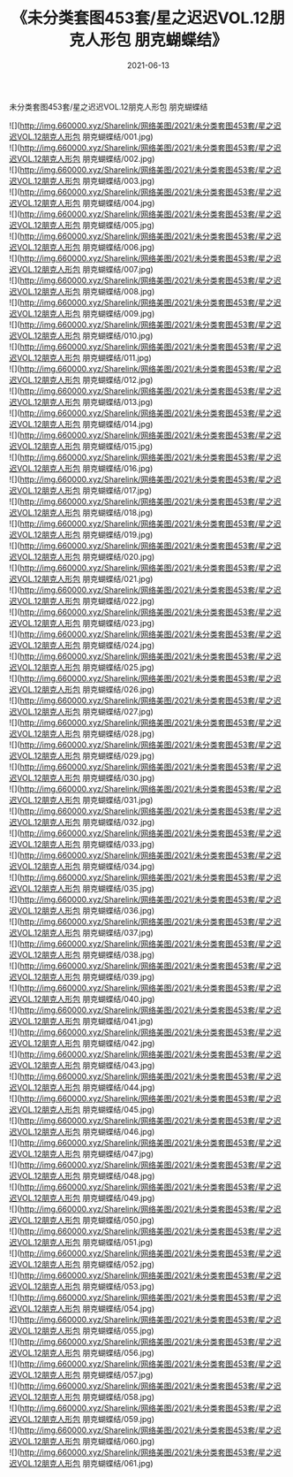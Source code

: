 ﻿---
layout: post
title:  《未分类套图453套/星之迟迟VOL.12朋克人形包 朋克蝴蝶结》
date:   2021-06-13
img: http://img.660000.xyz/Sharelink/网络美图/2021/未分类套图453套/星之迟迟VOL.12朋克人形包 朋克蝴蝶结/000.jpg
categories: [美女, 清纯, 唯美]
---

未分类套图453套/星之迟迟VOL.12朋克人形包 朋克蝴蝶结

 ![](http://img.660000.xyz/Sharelink/网络美图/2021/未分类套图453套/星之迟迟VOL.12朋克人形包 朋克蝴蝶结/001.jpg) <br>![](http://img.660000.xyz/Sharelink/网络美图/2021/未分类套图453套/星之迟迟VOL.12朋克人形包 朋克蝴蝶结/002.jpg) <br>![](http://img.660000.xyz/Sharelink/网络美图/2021/未分类套图453套/星之迟迟VOL.12朋克人形包 朋克蝴蝶结/003.jpg) <br>![](http://img.660000.xyz/Sharelink/网络美图/2021/未分类套图453套/星之迟迟VOL.12朋克人形包 朋克蝴蝶结/004.jpg) <br>![](http://img.660000.xyz/Sharelink/网络美图/2021/未分类套图453套/星之迟迟VOL.12朋克人形包 朋克蝴蝶结/005.jpg) <br>![](http://img.660000.xyz/Sharelink/网络美图/2021/未分类套图453套/星之迟迟VOL.12朋克人形包 朋克蝴蝶结/006.jpg) <br>![](http://img.660000.xyz/Sharelink/网络美图/2021/未分类套图453套/星之迟迟VOL.12朋克人形包 朋克蝴蝶结/007.jpg) <br>![](http://img.660000.xyz/Sharelink/网络美图/2021/未分类套图453套/星之迟迟VOL.12朋克人形包 朋克蝴蝶结/008.jpg) <br>![](http://img.660000.xyz/Sharelink/网络美图/2021/未分类套图453套/星之迟迟VOL.12朋克人形包 朋克蝴蝶结/009.jpg) <br>![](http://img.660000.xyz/Sharelink/网络美图/2021/未分类套图453套/星之迟迟VOL.12朋克人形包 朋克蝴蝶结/010.jpg) <br>![](http://img.660000.xyz/Sharelink/网络美图/2021/未分类套图453套/星之迟迟VOL.12朋克人形包 朋克蝴蝶结/011.jpg) <br>![](http://img.660000.xyz/Sharelink/网络美图/2021/未分类套图453套/星之迟迟VOL.12朋克人形包 朋克蝴蝶结/012.jpg) <br>![](http://img.660000.xyz/Sharelink/网络美图/2021/未分类套图453套/星之迟迟VOL.12朋克人形包 朋克蝴蝶结/013.jpg) <br>![](http://img.660000.xyz/Sharelink/网络美图/2021/未分类套图453套/星之迟迟VOL.12朋克人形包 朋克蝴蝶结/014.jpg) <br>![](http://img.660000.xyz/Sharelink/网络美图/2021/未分类套图453套/星之迟迟VOL.12朋克人形包 朋克蝴蝶结/015.jpg) <br>![](http://img.660000.xyz/Sharelink/网络美图/2021/未分类套图453套/星之迟迟VOL.12朋克人形包 朋克蝴蝶结/016.jpg) <br>![](http://img.660000.xyz/Sharelink/网络美图/2021/未分类套图453套/星之迟迟VOL.12朋克人形包 朋克蝴蝶结/017.jpg) <br>![](http://img.660000.xyz/Sharelink/网络美图/2021/未分类套图453套/星之迟迟VOL.12朋克人形包 朋克蝴蝶结/018.jpg) <br>![](http://img.660000.xyz/Sharelink/网络美图/2021/未分类套图453套/星之迟迟VOL.12朋克人形包 朋克蝴蝶结/019.jpg) <br>![](http://img.660000.xyz/Sharelink/网络美图/2021/未分类套图453套/星之迟迟VOL.12朋克人形包 朋克蝴蝶结/020.jpg) <br>![](http://img.660000.xyz/Sharelink/网络美图/2021/未分类套图453套/星之迟迟VOL.12朋克人形包 朋克蝴蝶结/021.jpg) <br>![](http://img.660000.xyz/Sharelink/网络美图/2021/未分类套图453套/星之迟迟VOL.12朋克人形包 朋克蝴蝶结/022.jpg) <br>![](http://img.660000.xyz/Sharelink/网络美图/2021/未分类套图453套/星之迟迟VOL.12朋克人形包 朋克蝴蝶结/023.jpg) <br>![](http://img.660000.xyz/Sharelink/网络美图/2021/未分类套图453套/星之迟迟VOL.12朋克人形包 朋克蝴蝶结/024.jpg) <br>![](http://img.660000.xyz/Sharelink/网络美图/2021/未分类套图453套/星之迟迟VOL.12朋克人形包 朋克蝴蝶结/025.jpg) <br>![](http://img.660000.xyz/Sharelink/网络美图/2021/未分类套图453套/星之迟迟VOL.12朋克人形包 朋克蝴蝶结/026.jpg) <br>![](http://img.660000.xyz/Sharelink/网络美图/2021/未分类套图453套/星之迟迟VOL.12朋克人形包 朋克蝴蝶结/027.jpg) <br>![](http://img.660000.xyz/Sharelink/网络美图/2021/未分类套图453套/星之迟迟VOL.12朋克人形包 朋克蝴蝶结/028.jpg) <br>![](http://img.660000.xyz/Sharelink/网络美图/2021/未分类套图453套/星之迟迟VOL.12朋克人形包 朋克蝴蝶结/029.jpg) <br>![](http://img.660000.xyz/Sharelink/网络美图/2021/未分类套图453套/星之迟迟VOL.12朋克人形包 朋克蝴蝶结/030.jpg) <br>![](http://img.660000.xyz/Sharelink/网络美图/2021/未分类套图453套/星之迟迟VOL.12朋克人形包 朋克蝴蝶结/031.jpg) <br>![](http://img.660000.xyz/Sharelink/网络美图/2021/未分类套图453套/星之迟迟VOL.12朋克人形包 朋克蝴蝶结/032.jpg) <br>![](http://img.660000.xyz/Sharelink/网络美图/2021/未分类套图453套/星之迟迟VOL.12朋克人形包 朋克蝴蝶结/033.jpg) <br>![](http://img.660000.xyz/Sharelink/网络美图/2021/未分类套图453套/星之迟迟VOL.12朋克人形包 朋克蝴蝶结/034.jpg) <br>![](http://img.660000.xyz/Sharelink/网络美图/2021/未分类套图453套/星之迟迟VOL.12朋克人形包 朋克蝴蝶结/035.jpg) <br>![](http://img.660000.xyz/Sharelink/网络美图/2021/未分类套图453套/星之迟迟VOL.12朋克人形包 朋克蝴蝶结/036.jpg) <br>![](http://img.660000.xyz/Sharelink/网络美图/2021/未分类套图453套/星之迟迟VOL.12朋克人形包 朋克蝴蝶结/037.jpg) <br>![](http://img.660000.xyz/Sharelink/网络美图/2021/未分类套图453套/星之迟迟VOL.12朋克人形包 朋克蝴蝶结/038.jpg) <br>![](http://img.660000.xyz/Sharelink/网络美图/2021/未分类套图453套/星之迟迟VOL.12朋克人形包 朋克蝴蝶结/039.jpg) <br>![](http://img.660000.xyz/Sharelink/网络美图/2021/未分类套图453套/星之迟迟VOL.12朋克人形包 朋克蝴蝶结/040.jpg) <br>![](http://img.660000.xyz/Sharelink/网络美图/2021/未分类套图453套/星之迟迟VOL.12朋克人形包 朋克蝴蝶结/041.jpg) <br>![](http://img.660000.xyz/Sharelink/网络美图/2021/未分类套图453套/星之迟迟VOL.12朋克人形包 朋克蝴蝶结/042.jpg) <br>![](http://img.660000.xyz/Sharelink/网络美图/2021/未分类套图453套/星之迟迟VOL.12朋克人形包 朋克蝴蝶结/043.jpg) <br>![](http://img.660000.xyz/Sharelink/网络美图/2021/未分类套图453套/星之迟迟VOL.12朋克人形包 朋克蝴蝶结/044.jpg) <br>![](http://img.660000.xyz/Sharelink/网络美图/2021/未分类套图453套/星之迟迟VOL.12朋克人形包 朋克蝴蝶结/045.jpg) <br>![](http://img.660000.xyz/Sharelink/网络美图/2021/未分类套图453套/星之迟迟VOL.12朋克人形包 朋克蝴蝶结/046.jpg) <br>![](http://img.660000.xyz/Sharelink/网络美图/2021/未分类套图453套/星之迟迟VOL.12朋克人形包 朋克蝴蝶结/047.jpg) <br>![](http://img.660000.xyz/Sharelink/网络美图/2021/未分类套图453套/星之迟迟VOL.12朋克人形包 朋克蝴蝶结/048.jpg) <br>![](http://img.660000.xyz/Sharelink/网络美图/2021/未分类套图453套/星之迟迟VOL.12朋克人形包 朋克蝴蝶结/049.jpg) <br>![](http://img.660000.xyz/Sharelink/网络美图/2021/未分类套图453套/星之迟迟VOL.12朋克人形包 朋克蝴蝶结/050.jpg) <br>![](http://img.660000.xyz/Sharelink/网络美图/2021/未分类套图453套/星之迟迟VOL.12朋克人形包 朋克蝴蝶结/051.jpg) <br>![](http://img.660000.xyz/Sharelink/网络美图/2021/未分类套图453套/星之迟迟VOL.12朋克人形包 朋克蝴蝶结/052.jpg) <br>![](http://img.660000.xyz/Sharelink/网络美图/2021/未分类套图453套/星之迟迟VOL.12朋克人形包 朋克蝴蝶结/053.jpg) <br>![](http://img.660000.xyz/Sharelink/网络美图/2021/未分类套图453套/星之迟迟VOL.12朋克人形包 朋克蝴蝶结/054.jpg) <br>![](http://img.660000.xyz/Sharelink/网络美图/2021/未分类套图453套/星之迟迟VOL.12朋克人形包 朋克蝴蝶结/055.jpg) <br>![](http://img.660000.xyz/Sharelink/网络美图/2021/未分类套图453套/星之迟迟VOL.12朋克人形包 朋克蝴蝶结/056.jpg) <br>![](http://img.660000.xyz/Sharelink/网络美图/2021/未分类套图453套/星之迟迟VOL.12朋克人形包 朋克蝴蝶结/057.jpg) <br>![](http://img.660000.xyz/Sharelink/网络美图/2021/未分类套图453套/星之迟迟VOL.12朋克人形包 朋克蝴蝶结/058.jpg) <br>![](http://img.660000.xyz/Sharelink/网络美图/2021/未分类套图453套/星之迟迟VOL.12朋克人形包 朋克蝴蝶结/059.jpg) <br>![](http://img.660000.xyz/Sharelink/网络美图/2021/未分类套图453套/星之迟迟VOL.12朋克人形包 朋克蝴蝶结/060.jpg) <br>![](http://img.660000.xyz/Sharelink/网络美图/2021/未分类套图453套/星之迟迟VOL.12朋克人形包 朋克蝴蝶结/061.jpg) <br>